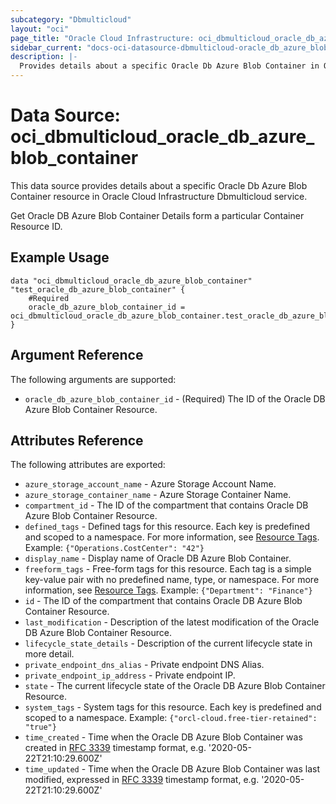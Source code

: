 ```yaml
---
subcategory: "Dbmulticloud"
layout: "oci"
page_title: "Oracle Cloud Infrastructure: oci_dbmulticloud_oracle_db_azure_blob_container"
sidebar_current: "docs-oci-datasource-dbmulticloud-oracle_db_azure_blob_container"
description: |-
  Provides details about a specific Oracle Db Azure Blob Container in Oracle Cloud Infrastructure Dbmulticloud service
---
```


# Data Source: oci_dbmulticloud_oracle_db_azure_blob_container
This data source provides details about a specific Oracle Db Azure Blob Container resource in Oracle Cloud Infrastructure Dbmulticloud service.

Get Oracle DB Azure Blob Container Details form a particular Container Resource ID.


## Example Usage

```hcl
data "oci_dbmulticloud_oracle_db_azure_blob_container" "test_oracle_db_azure_blob_container" {
	#Required
	oracle_db_azure_blob_container_id = oci_dbmulticloud_oracle_db_azure_blob_container.test_oracle_db_azure_blob_container.id
}
```

## Argument Reference

The following arguments are supported:

* `oracle_db_azure_blob_container_id` - (Required) The ID of the Oracle DB Azure Blob Container Resource.


## Attributes Reference

The following attributes are exported:

* `azure_storage_account_name` - Azure Storage Account Name.
* `azure_storage_container_name` - Azure Storage Container Name.
* `compartment_id` - The ID of the compartment that contains Oracle DB Azure Blob Container Resource.
* `defined_tags` - Defined tags for this resource. Each key is predefined and scoped to a namespace. For more information, see [Resource Tags](https://docs.cloud.oracle.com/iaas/Content/General/Concepts/resourcetags.htm).  Example: `{"Operations.CostCenter": "42"}` 
* `display_name` - Display name of Oracle DB Azure Blob Container.
* `freeform_tags` - Free-form tags for this resource. Each tag is a simple key-value pair with no predefined name, type, or namespace. For more information, see [Resource Tags](https://docs.cloud.oracle.com/iaas/Content/General/Concepts/resourcetags.htm).  Example: `{"Department": "Finance"}` 
* `id` - The ID of the compartment that contains Oracle DB Azure Blob Container Resource.
* `last_modification` - Description of the latest modification of the Oracle DB Azure Blob Container Resource.
* `lifecycle_state_details` - Description of the current lifecycle state in more detail.
* `private_endpoint_dns_alias` - Private endpoint DNS Alias.
* `private_endpoint_ip_address` - Private endpoint IP.
* `state` - The current lifecycle state of the Oracle DB Azure Blob Container Resource.
* `system_tags` - System tags for this resource. Each key is predefined and scoped to a namespace.  Example: `{"orcl-cloud.free-tier-retained": "true"}` 
* `time_created` - Time when the Oracle DB Azure Blob Container was created in [RFC 3339](https://tools.ietf.org/html/rfc3339) timestamp format, e.g. '2020-05-22T21:10:29.600Z' 
* `time_updated` - Time when the Oracle DB Azure Blob Container was last modified, expressed in [RFC 3339](https://tools.ietf.org/html/rfc3339) timestamp format, e.g. '2020-05-22T21:10:29.600Z' 

